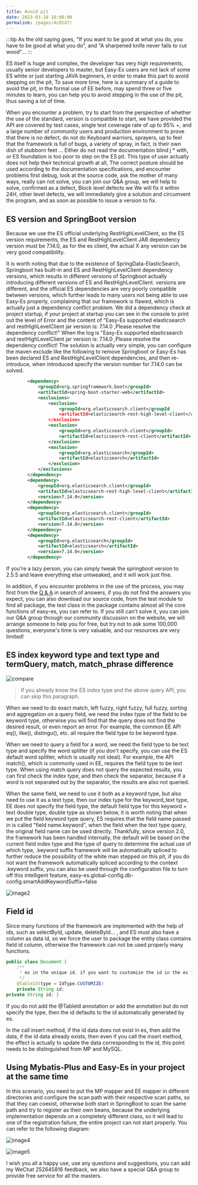 ```yaml
---
title: Avoid pit
date: 2023-03-18 10:00:00
permalink: /pages/4c01d7/
---
```

:::tip
As the old saying goes, "If you want to be good at what you do, you have to be good at what you do", and "A sharpened knife never fails to cut wood"...
:::

ES itself is huge and complex, the developer has very high requirements, usually senior developers to master, but Easy-Es users are not lack of some ES white or just starting JAVA beginners, in order to make this part to avoid stepping on the pit,
To save more time, here is a summary of a guide to avoid the pit, in the formal use of EE before, may spend three or five minutes to learn, you can help you to avoid stepping in the use of the pit, thus saving a lot of time.

When you encounter a problem, try to start from the perspective of whether the use of the standard, version is compatible to start, we have provided the API are covered by test cases, single test coverage rate of up to 95% +, and a large number of community users and production environment to prove that there is no defect, do not do
Keyboard warriors, sprayers, up to feel that the framework is full of bugs, a variety of spray, in fact, is their own dish of stubborn feet ... Either do not read the documentation blind j * with, or ES foundation is too poor to step on the ES pit. This type of user actually does not help their technical growth at all,
The correct posture should be used according to the documentation specifications, and encounter problems first debug, look at the source code, ask the mother of many ways, really can not solve, you can join our Q&A group, we will help to solve, confirmed as a defect, Block level defects we
We will fix it within 24H, other level defects, we will immediately give a solution and circumvent the program, and as soon as possible to issue a version to fix.

## ES version and SpringBoot version

Because we use the ES official underlying RestHighLevelClient, so the ES version requirements, the ES and RestHighLevelClient JAR dependency version must be 7.14.0, as for the es client, the actual
X any version can be very good compatibility.

It is worth noting that due to the existence of SpringData-ElasticSearch, Springboot has built-in and ES and RestHighLevelClient dependency versions, which results in different versions of Springboot actually introducing different versions of ES and RestHighLevelClient.
versions are different, and the official ES dependencies are very poorly compatible between versions, which further leads to many users not being able to use Easy-Es properly, complaining that our framework is flawed, which is actually just a dependency conflict problem.
We did a dependency check at project startup, if your project at startup you can see in the console to print out the level of Error and the content of "Easy-Es supported elasticsearch and restHighLevelClient jar version is: 7.14.0 ,Please resolve the dependency conflict!"
When the log is "Easy-Es supported elasticsearch and restHighLevelClient jar version is: 7.14.0 ,Please resolve the dependency conflict!
The solution is actually very simple, you can configure the maven exclude like the following to remove Springboot or Easy-Es has been declared ES and RestHighLevelClient dependencies, and then re-introduce, when introduced specify the version number for 7.14.0 can be solved.
```xml
        <dependency>
            <groupId>org.springframework.boot</groupId>
            <artifactId>spring-boot-starter-web</artifactId>
            <exclusions>
                <exclusion>
                    <groupId>org.elasticsearch.client</groupId
                    <artifactId>elasticsearch-rest-high-level-client</artifactId
                </exclusion>
                <exclusion>
                    <groupId>org.elasticsearch.client</groupId>
                    <artifactId>elasticsearch-rest-client</artifactId>
                </exclusion>
                <exclusion>
                    <groupId>org.elasticsearch</groupId>
                    <artifactId>elasticsearch</artifactId>
                </exclusion>
            </exclusions>
        </dependency>
        <dependency>
            <groupId>org.elasticsearch.client</groupId>
            <artifactId>elasticsearch-rest-high-level-client</artifactId>
            <version>7.14.0</version>
        </dependency>
        <dependency>
            <groupId>org.elasticsearch.client</groupId>
            <artifactId>elasticsearch-rest-client</artifactId>
            <version>7.14.0</version>
        </dependency>
        <dependency>
            <groupId>org.elasticsearch</groupId>
            <artifactId>elasticsearch</artifactId>
            <version>7.14.0</version>
        </dependency>
```

If you're a lazy person, you can simply tweak the springboot version to 2.5.5 and leave everything else untweaked, and it will work just fine.

In addition, if you encounter problems in the use of the process, you may first from the [Q & A](/pages/0f228d/) in search of answers, if you do not find the answers you expect, you can also download our source code, from the test module to find all package, the test class in the package contains almost all the core functions of easy-es, you can refer to.
If you still can't solve it, you can join our Q&A group through our community discussion on the website, we will arrange someone to help you for free, but try not to ask some 100,000 questions, everyone's time is very valuable, and our resources are very limited!

## ES index keyword type and text type and termQuery, match, match_phrase difference

![compare](https://iknow.hs.net/6b9f24cf-7eb9-43ac-9b65-86c3b759cd69.png)

> If you already know the ES index type and the above query API, you can skip this paragraph.

When we need to do exact match, left fuzzy, right fuzzy, full fuzzy, sorting and aggregation on a query field, we need the index type of the field to be keyword type, otherwise you will find that the query does not find the desired result, or even report an error. For example, the common EE API eq(), like(), distingu(), etc. all require the field type to be keyword type.

When we need to query a field for a word, we need the field type to be text type and specify the word splitter (if you don't specify, you can use the ES default word splitter, which is usually not ideal). For example, the API match(), which is commonly used in EE, requires the field type to be text type. When using match query does not query the expected results, you can first check the index type, and then check the separator, because if a word is not separated out by the separator, the results are also not queried.

When the same field, we need to use it both as a keyword type, but also need to use it as a text type, then our index type for the keyword_text type, EE does not specify the field type, the default field type for this keyword + text double type, double type as shown below, it is worth noting that when we put the field keyword type query, ES requires that the field name passed in is called "field name.keyword", when the field when the text type query, the original field name can be used directly.
Thankfully, since version 2.0, the framework has been handled internally, the default will be based on the current field index type and the type of query to determine the actual use of which type, .keyword suffix framework will be automatically spliced to further reduce the possibility of the white man stepped on this pit, if you do not want the framework automatically spliced according to the context .keyword suffix, you can also be used through the configuration file to turn off this intelligent feature,
easy-es.global-config.db-config.smartAddKeywordSuffix=false

![image2](https://iknow.hs.net/72818af6-7cc3-4833-b7a7-dbff845ce73e.png)



## Field id

Since many functions of the framework are implemented with the help of ids, such as selectById, update, deleteById... , and ES must also have a column as data id, so we force the user to package the entity class contains field id column, otherwise the framework can not be used properly many functions.
```java
public class Document {
    /**
     * es in the unique id, if you want to customize the id in the es for the id you provide, such as MySQL id, please specify the type in the annotation to customize or directly in the global configuration file, so the id will support any data type)
     */
    @TableId(type = IdType.CUSTOMIZE)
    private String id;
private String id; }
````
If you do not add the @TableId annotation or add the annotation but do not specify the type, then the id defaults to the id automatically generated by es.

In the call insert method, if the id data does not exist in es, then add the data, if the id data already exists, then even if you call the insert method, the effect is actually to update the data corresponding to the id, this point needs to be distinguished from MP and MySQL.

## Using Mybatis-Plus and Easy-Es in your project at the same time
In this scenario, you need to put the MP mapper and EE mapper in different directories and configure the scan path with their respective scan paths, so that they can coexist, otherwise both start in SpringBoot to scan the same path and try to register as their own beans, because the underlying implementation depends on a completely different class, so it will lead to one of the registration failure, the entire project can not start properly. You can refer to the following diagram:

![image4](https://iknow.hs.net/30f08bc4-cb07-4ac6-8a52-59e062105238.png)

![image5](https://iknow.hs.net/1b5806d4-6c5b-48e6-a025-7746f89f0f6a.png)


I wish you all a happy use, use any questions and suggestions, you can add my WeChat 252645816 feedback, we also have a special Q&A group to provide free service for all the masters.